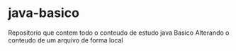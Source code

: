 # java-basico
Repositorio que contem todo o conteudo de estudo java Basico
Alterando o conteudo de um arquivo de forma local

